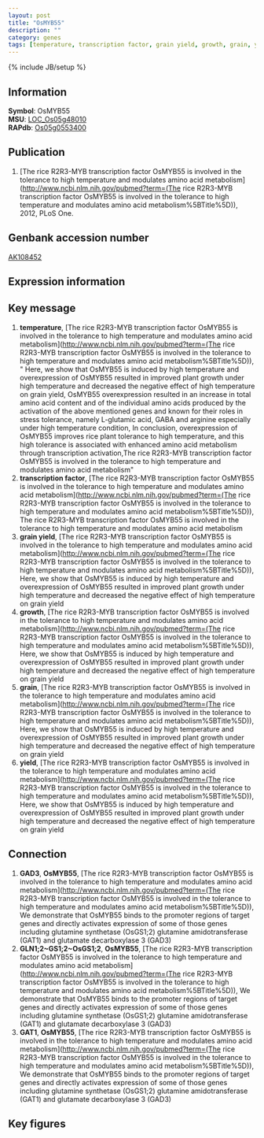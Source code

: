 ```yaml
---
layout: post
title: "OsMYB55"
description: ""
category: genes
tags: [temperature, transcription factor, grain yield, growth, grain, yield, Gene]
---
```

{% include JB/setup %}

## Information
__Symbol__: OsMYB55  
__MSU__: [LOC_Os05g48010](http://rice.plantbiology.msu.edu/cgi-bin/ORF_infopage.cgi?orf=LOC_Os05g48010)  
__RAPdb__: [Os05g0553400](http://rapdb.dna.affrc.go.jp/viewer/gbrowse_details/irgsp1?name=Os05g0553400)  

## Publication
1. [The rice R2R3-MYB transcription factor OsMYB55 is involved in the tolerance to high temperature and modulates amino acid metabolism](http://www.ncbi.nlm.nih.gov/pubmed?term=(The rice R2R3-MYB transcription factor OsMYB55 is involved in the tolerance to high temperature and modulates amino acid metabolism%5BTitle%5D)), 2012, PLoS One.

## Genbank accession number
[AK108452](http://www.ncbi.nlm.nih.gov/nuccore/AK108452)

## Expression information

## Key message
1. __temperature__, [The rice R2R3-MYB transcription factor OsMYB55 is involved in the tolerance to high temperature and modulates amino acid metabolism](http://www.ncbi.nlm.nih.gov/pubmed?term=(The rice R2R3-MYB transcription factor OsMYB55 is involved in the tolerance to high temperature and modulates amino acid metabolism%5BTitle%5D)), " Here, we show that OsMYB55 is induced by high temperature and overexpression of OsMYB55 resulted in improved plant growth under high temperature and decreased the negative effect of high temperature on grain yield, OsMYB55 overexpression resulted in an increase in total amino acid content and of the individual amino acids produced by the activation of the above mentioned genes and known for their roles in stress tolerance, namely L-glutamic acid, GABA and arginine especially under high temperature condition, In conclusion, overexpression of OsMYB55 improves rice plant tolerance to high temperature, and this high tolerance is associated with enhanced amino acid metabolism through transcription activation,The rice R2R3-MYB transcription factor OsMYB55 is involved in the tolerance to high temperature and modulates amino acid metabolism"
2. __transcription factor__, [The rice R2R3-MYB transcription factor OsMYB55 is involved in the tolerance to high temperature and modulates amino acid metabolism](http://www.ncbi.nlm.nih.gov/pubmed?term=(The rice R2R3-MYB transcription factor OsMYB55 is involved in the tolerance to high temperature and modulates amino acid metabolism%5BTitle%5D)), The rice R2R3-MYB transcription factor OsMYB55 is involved in the tolerance to high temperature and modulates amino acid metabolism
3. __grain yield__, [The rice R2R3-MYB transcription factor OsMYB55 is involved in the tolerance to high temperature and modulates amino acid metabolism](http://www.ncbi.nlm.nih.gov/pubmed?term=(The rice R2R3-MYB transcription factor OsMYB55 is involved in the tolerance to high temperature and modulates amino acid metabolism%5BTitle%5D)),  Here, we show that OsMYB55 is induced by high temperature and overexpression of OsMYB55 resulted in improved plant growth under high temperature and decreased the negative effect of high temperature on grain yield
4. __growth__, [The rice R2R3-MYB transcription factor OsMYB55 is involved in the tolerance to high temperature and modulates amino acid metabolism](http://www.ncbi.nlm.nih.gov/pubmed?term=(The rice R2R3-MYB transcription factor OsMYB55 is involved in the tolerance to high temperature and modulates amino acid metabolism%5BTitle%5D)),  Here, we show that OsMYB55 is induced by high temperature and overexpression of OsMYB55 resulted in improved plant growth under high temperature and decreased the negative effect of high temperature on grain yield
5. __grain__, [The rice R2R3-MYB transcription factor OsMYB55 is involved in the tolerance to high temperature and modulates amino acid metabolism](http://www.ncbi.nlm.nih.gov/pubmed?term=(The rice R2R3-MYB transcription factor OsMYB55 is involved in the tolerance to high temperature and modulates amino acid metabolism%5BTitle%5D)),  Here, we show that OsMYB55 is induced by high temperature and overexpression of OsMYB55 resulted in improved plant growth under high temperature and decreased the negative effect of high temperature on grain yield
6. __yield__, [The rice R2R3-MYB transcription factor OsMYB55 is involved in the tolerance to high temperature and modulates amino acid metabolism](http://www.ncbi.nlm.nih.gov/pubmed?term=(The rice R2R3-MYB transcription factor OsMYB55 is involved in the tolerance to high temperature and modulates amino acid metabolism%5BTitle%5D)),  Here, we show that OsMYB55 is induced by high temperature and overexpression of OsMYB55 resulted in improved plant growth under high temperature and decreased the negative effect of high temperature on grain yield

## Connection
1. __GAD3__, __OsMYB55__, [The rice R2R3-MYB transcription factor OsMYB55 is involved in the tolerance to high temperature and modulates amino acid metabolism](http://www.ncbi.nlm.nih.gov/pubmed?term=(The rice R2R3-MYB transcription factor OsMYB55 is involved in the tolerance to high temperature and modulates amino acid metabolism%5BTitle%5D)),  We demonstrate that OsMYB55 binds to the promoter regions of target genes and directly activates expression of some of those genes including glutamine synthetase (OsGS1;2) glutamine amidotransferase (GAT1) and glutamate decarboxylase 3 (GAD3)
2. __GLN1;2~GS1;2~OsGS1;2__, __OsMYB55__, [The rice R2R3-MYB transcription factor OsMYB55 is involved in the tolerance to high temperature and modulates amino acid metabolism](http://www.ncbi.nlm.nih.gov/pubmed?term=(The rice R2R3-MYB transcription factor OsMYB55 is involved in the tolerance to high temperature and modulates amino acid metabolism%5BTitle%5D)),  We demonstrate that OsMYB55 binds to the promoter regions of target genes and directly activates expression of some of those genes including glutamine synthetase (OsGS1;2) glutamine amidotransferase (GAT1) and glutamate decarboxylase 3 (GAD3)
3. __GAT1__, __OsMYB55__, [The rice R2R3-MYB transcription factor OsMYB55 is involved in the tolerance to high temperature and modulates amino acid metabolism](http://www.ncbi.nlm.nih.gov/pubmed?term=(The rice R2R3-MYB transcription factor OsMYB55 is involved in the tolerance to high temperature and modulates amino acid metabolism%5BTitle%5D)),  We demonstrate that OsMYB55 binds to the promoter regions of target genes and directly activates expression of some of those genes including glutamine synthetase (OsGS1;2) glutamine amidotransferase (GAT1) and glutamate decarboxylase 3 (GAD3)

## Key figures


